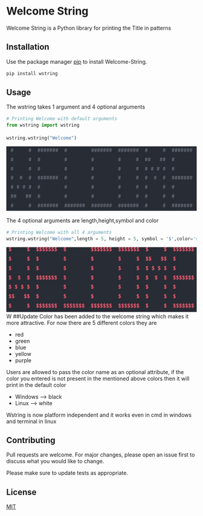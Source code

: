 # Welcome String

Welcome String is a Python library for printing the Title in patterns

## Installation

Use the package manager [pip](https://pip.pypa.io/en/stable/) to install Welcome-String.

```bash
pip install wstring
```

## Usage

The wstring takes 1 argument and 4 optional arguments
```python
# Printing Welcome with default arguments
from wstring import wstring

wstring.wstring("Welcome")
```
![](normal.jpg)


The 4 optional arguments are length,height,symbol and color
```python
# Printing Welcome with all 4 arguments
wstring.wstring("Welcome",length = 5, height = 5, symbol = '$',color='red')
```
![](clr.jpg)
W
##Update
Color has been added to the welcome string which makes it more attractive.
For now there are 5 different colors they are

<ul>
<li>red
</li>
<li>green
</li>
<li>blue</li>
<li>yellow</li>
<li>purple</li>
</ul>

Users are allowed to pass the color name as an optional attribute, if the color you entered is not present in the mentioned above colors then it will print in the default color
<ul>
<li>Windows --> black</li>
<li>Linux --> white</li>
</ul>

Wstring is now platform independent and it works even in cmd in windows and terminal in linux

## Contributing
Pull requests are welcome. For major changes, please open an issue first to discuss what you would like to change.

Please make sure to update tests as appropriate.

## License
[MIT](https://github.com/TONYSTARK-EDITH/wstring/blob/master/LICENSE)
